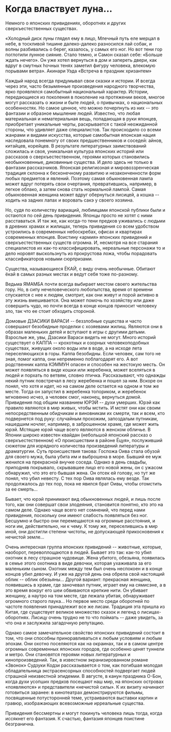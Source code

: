# Когда властвует луна...

Немного о японских привидениях, оборотнях и других сверхъестественных существах. 

«Холодный диск луны глядел ему в лицо, Млечный путь еле мерцал в небе, в тоскливой тишине далеко-далеко разносился лай собак, и волны разбивались о берег, казалось, у самых его ног. Но вот тени гор поглотили лунное сияние. Стало темно, и Самон сказал себe: «Больше ждать нечего». Он уже хотел вернуться в дом и запереть двери, как вдруг в смутных hочных тенях заметил фигуру человека, влекомую порывами ветра». 
 Акинари Уэда «Встреча в праздник хризантем»  
  
    

Каждый народ всегда придумывал свои сказки и истории. И всегда через эти, часто безымянные произведения народного творчества, ярко проявлялся самобытный национальный характер. Истории, передающиеся из поколения в поколение на протяжении веков, многое могут рассказать о жизни и быте людей, о привычках, о национальных особенностях. Но самое ценное, что можно почерпнуть из них -- это фантазии и образное мышление людей. Известно, что любая материальная и нематериальная вещь, попадающая в руки японцев, приобретает уникальные черты, раскрывается с такой неожиданной стороны, что удивляет даже специалистов. Так происходило со всеми жанрами и видами искусства, которые самобытная японская нация наследовала понемногу от своих предшественников и соседей: айнов, китайцев, корейцев. В результате литературных заимствований сложилась и своя, уникальная культура японских историй или рассказов о сверхъестественном, героями которых становились необыкновенные, диковинные существа. И дело здесь не только в фантазии рассказчиков. Японская религиозная и мировоззренческая традиция склонна к бесконечному развитию и незаконченности форм любых предметов и явлений. Поэтому самая обыкновенная лампа может вдруг потерять свои очертания, превратившись, например, в легкое облако, а затем снова стать нормальной лампой. Самая обыкновенная женщина может вдруг обернуться лисицей, а кошка -- ходить на задних лапах и воровать сакэ у своего хозяина. 

Но, судя по количеству вариаций, любимцами японской публики были и остаются по сей день привидения. Японцы просто не хотят с ними расставаться. И так же, как когда-то тени предков уживались с людьми в древних храмах и жилищах, теперь привидения со всем удобством устроились в современных небоскребах, офисах и квартирах современных японцев. Воистину «армия» японских привидений и сверхъестественных существ огромна. И, несмотря на все старания специалистов их как-то классифицировать, нереальные персонажи то и дело норовят выскользнуть из прокрустова ложа, чтобы порадовать классификаторов новыми сюрпризами. 

Существа, называющиеся ЁКАЙ, с виду очень необычные. Обитают ёкай в самых разных местах и ведут себя тоже по-разному. 

Ведьма ЯМАМБА почти всегда выбирает местом своего жительства гору. Но, в сипу нечеловеческого любопытства, время от времени спускается с нее к людям, смотрит, как они живут и порой активно в эту жизнь вмешивается. Она может помочь по хозяйству или даже совершить чудо, но почти всегда в конце концов приносит человеку зло, так что ее стоит обходить стороной. 

Домовые ДЗАСИКИ ВАРАСИ -- беззлобные существа и часто совершают безобидные проделки с хозяевами жилищ. Являются они в образах маленьких детей и вступают в игры с другими детьми. Взрослые же, увы, Дзасики Вараси видеть не могут. Много историй существует о КАППА -- крохотных и озорных человекоподобных существах, живущих около воды или в воде, а на исходе лета переселяющихся в горы. Каппа безобидны. Если человек, сам того не зная, помог каппа, они непременно поблагодарят его. А вот родственник каппа КЭММУН опасен и способен на жестокую месть. Он может появляться в виде кошки или жеребенка, может вселяться в людей и порхать по ветвям, словно птичка. Рассказывают, что однажды некий путник повстречал в лесу жеребенка и пошел за ним. Вскоре он понял, что хотя и идет, но на самом деле остается на одном и том же месте. Тогда он запустил в жеребенка топориком, и жеребенок мгновенно исчез, а человек смог, наконец, вернуться домой. Привидения под общим названием ЮРЭЙ -- духи умерших. Юрэй как правило являются в мир живых, чтобы мстить. И мстят они как своим непосредственным обидчикам и виновникам их смерти, так и всем, кто подвернется под руку: случайным прохожим, запоздалым путникам, нашедшим ночлег, например, в заброшенном храме, где может жить юрэй. Мстящие юрэй чаще всего являются в женском обличье. В Японии широко известен квайдан (небольшой японский рассказ о сверхъестественном) «О происшествии в районе Ёцуя», послуживший сюжетом для изрядного количества произведений литературы и драматургии. Суть происшествия такова: Госпожа Оива стала обузой для своего мужа, была убита им и выброшена в море. Бывший ее муж женился на прекрасной внучке соседа. Однако в день свадьбы, приподняв покрывало, скрывавшее лицо его новой жены, он с ужасом обнаружил, что это его бывшая жена. Он отсек ей голову, но тут же понял, что убил невесту. С тех пор Оива являлась ему везде. Так продолжалось до тех пор, пока не явился брат Оивы, чтобы отомстить за ее смерть... 

Бывает, что юрэй принимают вид обыкновенных людей, и лишь после того, как они совершат свои злодеяния, становится понятно, кто это на самом деле. Однако чаще всего нет сомнений, что перед нами привидения, поскольку они имеют слабость появляться без ног. Бесшумно и быстро они перемещаются на огромные расстояния, и ноги им, действительно, ни к чему. К тому же, переселившись в мир иной, они достигли степени чистоты, не допускающей прикосновения к нечистой земле... 

Очень интересная группа японских привидений -- животные, которые, наоборот, перевоплощаются в людей. Бывает это так: как-то убил охотник в лесу страшное чудовище. Жена убитого, обезьяна, появилась в семье этого охотника в виде девочки, которая ухаживала за его маленьким сыном. Охотник между тем был очень неспокоен и в конце концов убил девочку. И уже на другой день она обрела свой настоящий облик -- облик обезьяны... Другой вариант: прекрасная женщина, появившись в храме, где заночевал путник, играет ему на сямисэне, а в это время вокруг его шеи обвиваются крепкие нити. Он убивает женщину, а наутро на том месте, где лежала убитая, обнаруживает огромного старого паука... Но первое место среди оборотней по частоте появления принадлежит все же лисам. Традиция эта пришла из Китая, где существует великое множество сказок и легенд о лисицах-оборотнях. Лисицу очень трудно не то что поймать -- даже увидеть, за что она и заслужила загадочную репутацию. 

Однако самое замечательное свойство японских привидений состоит в том, что они способны приноравливаться к любым условиям и любым эпохам. Они охотно поселяются как на окраинах, так и в самом центре огромных современных японских городов, где особенно ценят туннели и метро. Они становятся героями новых литературных и кинопроизведений. Так, в известном экранизированном романе «Звонок» Судзуки Кодзи рассказывается о том, как погибшая молодая обладательница экстрасенсорных способностей подвергает людей страшной неизвестной эпидемии. В августе, в канун праздника О-Бон, когда духи усопших предков посещают наш мир, на японских островах «появляются» и представители «нечистой силы». К их визиту начинают готовиться заранее: в кинотеатрах демонстрируются фильмы, посвященные потусторонней теме, устраиваются выставки картин и гравюр, изображающих всевозможные ирреальные существа. 

Привидения бессмертны и могут покинуть человека лишь тогда, когда иссякнет его фантазия. К счастью, фантазия японцев поистине безгранична. 